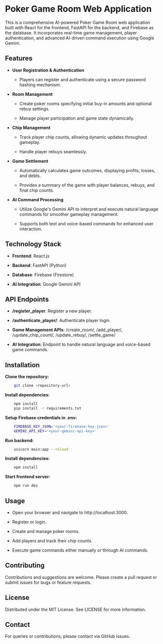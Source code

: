 # Poker Game Room Web Application

This is a comprehensive AI-powered Poker Game Room web application built with React for the frontend, FastAPI for the backend, and Firebase as the database. It incorporates real-time game management, player authentication, and advanced AI-driven command execution using Google Gemini.

## Features

- **User Registration & Authentication**

    - Players can register and authenticate using a secure password hashing mechanism.

- **Room Management**

    - Create poker rooms specifying initial buy-in amounts and optional rebuy settings.

    - Manage player participation and game state dynamically.

- **Chip Management**

    - Track player chip counts, allowing dynamic updates throughout gameplay.

    - Handle player rebuys seamlessly.

- **Game Settlement**

    - Automatically calculates game outcomes, displaying profits, losses, and debts.

    - Provides a summary of the game with player balances, rebuys, and final chip counts.

- **AI Command Processing**

    - Utilize Google's Gemini API to interpret and execute natural language commands for smoother gameplay management.

    - Supports both text and voice-based commands for enhanced user interaction.


## Technology Stack

- **Frontend**: React.js

- **Backend**: FastAPI (Python)

- **Database**: Firebase (Firestore)

- **AI Integration**: Google Gemini API

## API Endpoints

- **/register_player**: Register a new player.

- **/authenticate_player/**: Authenticate player login.

- **Game Management APIs**: /create_room/, /add_player/, /update_chip_count/, /update_rebuy/, /settle_game/

- **AI Integration**: Endpoint to handle natural language and voice-based game commands.

## Installation

**Clone the repository:**

```bash
    git clone <repository-url>
```

**Install dependencies:**

```bash
    npm install
    pip install -r requirements.txt
```

**Setup Firebase credentials in .env:**
```bash
    FIREBASE_KEY_JSON='<your-firebase-key-json>'
    GEMINI_API_KEY='<your-gemini-api-key>'
```

**Run backend:**
```bash
    uvicorn main:app --reload
```

**Install dependencies:**
```bash
    npm install
```

**Start frontend server:**
```bash
    npm run dev
```

## Usage

- Open your browser and navigate to http://localhost:3000.
    
- Register or login.

- Create and manage poker rooms.

- Add players and track their chip counts.

- Execute game commands either manually or through AI commands.

## Contributing

Contributions and suggestions are welcome. Please create a pull request or submit issues for bugs or feature requests.

## License

Distributed under the MIT License. See LICENSE for more information.

## Contact

For queries or contributions, please contact via GitHub issues.